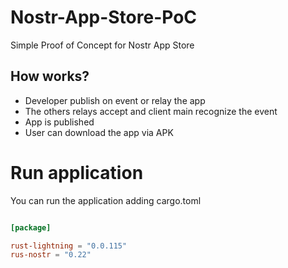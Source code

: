# Nostr-App-Store-PoC

Simple  Proof of Concept for Nostr App Store 

## How works?

- Developer publish on event or relay the app
- The others relays accept and client main recognize the event
- App is published
- User can download the app via APK

# Run application

You can run the application adding cargo.toml

```cargo.toml

[package]

rust-lightning = "0.0.115"
rus-nostr = "0.22"
